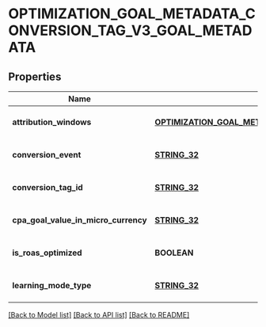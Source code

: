 # OPTIMIZATION_GOAL_METADATA_CONVERSION_TAG_V3_GOAL_METADATA

## Properties
Name | Type | Description | Notes
------------ | ------------- | ------------- | -------------
**attribution_windows** | [**OPTIMIZATION_GOAL_METADATA_CONVERSION_TAG_V3_GOAL_METADATA_ATTRIBUTION_WINDOWS**](OptimizationGoalMetadata_conversion_tag_v3_goal_metadata_attribution_windows.md) |  | [optional] [default to null]
**conversion_event** | [**STRING_32**](STRING_32.md) |  | [optional] [default to null]
**conversion_tag_id** | [**STRING_32**](STRING_32.md) |  | [optional] [default to null]
**cpa_goal_value_in_micro_currency** | [**STRING_32**](STRING_32.md) |  | [optional] [default to null]
**is_roas_optimized** | **BOOLEAN** | Ad group is ROAS optimized | [optional] [default to null]
**learning_mode_type** | [**STRING_32**](STRING_32.md) | Conversion learning model type | [optional] [default to null]

[[Back to Model list]](../README.md#documentation-for-models) [[Back to API list]](../README.md#documentation-for-api-endpoints) [[Back to README]](../README.md)


